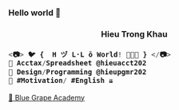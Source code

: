 ### Hello world 👋
<h3 align="center">Hieu Trong Khau</h3>

<h3 align="left">

```js
<📷> 🐦 {  H ヅ L·L ō World! 🌻🌻🌻 } </📷>
💚 Acctax/Spreadsheet @hieuacct202
💜 Design/Programming @hieupgmr202
💙 #Motivation/ #English ⇊
```
</h3>
<a href="https://sites.google.com/view/khautronghieu/" target="_blank">💜 Blue Grape Academy </a>
